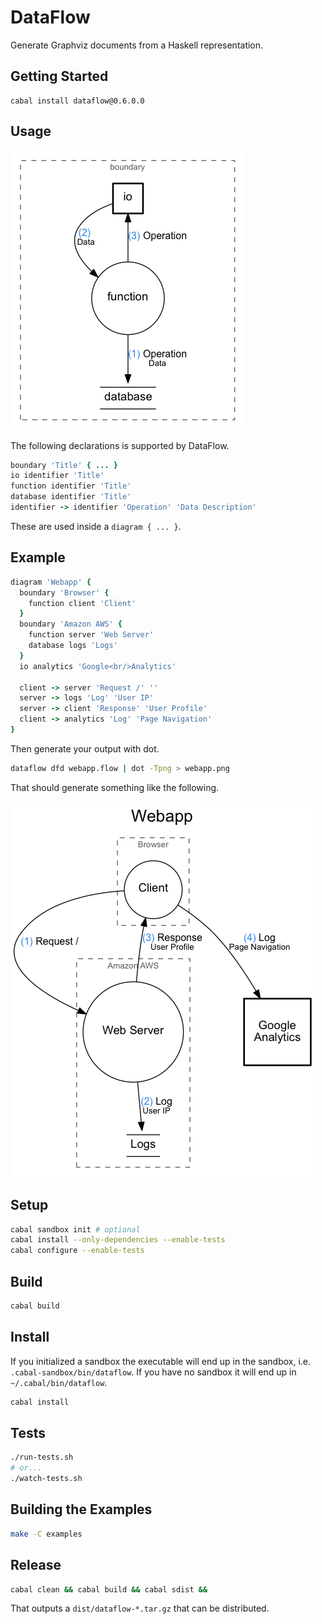 # DataFlow

Generate Graphviz documents from a Haskell representation.

## Getting Started

```
cabal install dataflow@0.6.0.0
```

## Usage

![Legend](examples/legend.png)

The following declarations is supported by DataFlow.

<!--- Not Ruby code, but use Ruby code highlighter for .flow code -->

```ruby
boundary 'Title' { ... }
io identifier 'Title'
function identifier 'Title'
database identifier 'Title'
identifier -> identifier 'Operation' 'Data Description'
```

These are used inside a `diagram { ... }`.

## Example

```ruby
diagram 'Webapp' {
  boundary 'Browser' {
    function client 'Client'
  }
  boundary 'Amazon AWS' {
    function server 'Web Server'
    database logs 'Logs'
  }
  io analytics 'Google<br/>Analytics'

  client -> server 'Request /' ''
  server -> logs 'Log' 'User IP'
  server -> client 'Response' 'User Profile'
  client -> analytics 'Log' 'Page Navigation'
}
```

Then generate your output with dot.

```bash
dataflow dfd webapp.flow | dot -Tpng > webapp.png
```

That should generate something like the following.

![Example Output](examples/webapp.png)

## Setup

```bash
cabal sandbox init # optional
cabal install --only-dependencies --enable-tests
cabal configure --enable-tests
```

## Build

```bash
cabal build
```

## Install

If you initialized a sandbox the executable will end up in the sandbox, i.e.
`.cabal-sandbox/bin/dataflow`. If you have no sandbox it will end up in
`~/.cabal/bin/dataflow`.

```bash
cabal install
```

## Tests

```bash
./run-tests.sh
# or...
./watch-tests.sh
```

## Building the Examples

```bash
make -C examples
```

## Release

```bash
cabal clean && cabal build && cabal sdist &&
```

That outputs a `dist/dataflow-*.tar.gz` that can be distributed.
